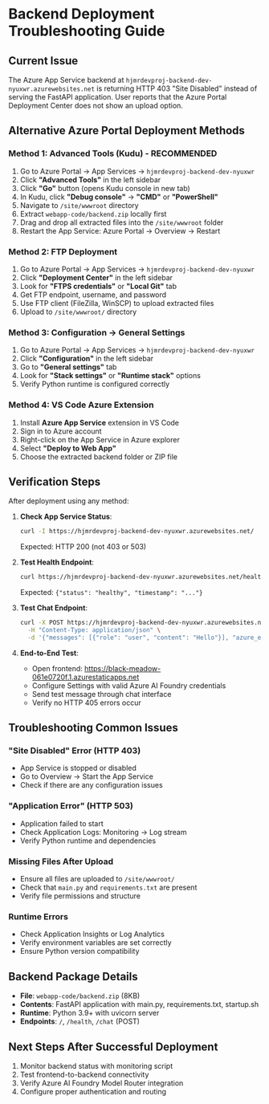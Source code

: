 # Backend Deployment Troubleshooting Guide

## Current Issue
The Azure App Service backend at `hjmrdevproj-backend-dev-nyuxwr.azurewebsites.net` is returning HTTP 403 "Site Disabled" instead of serving the FastAPI application. User reports that the Azure Portal Deployment Center does not show an upload option.

## Alternative Azure Portal Deployment Methods

### Method 1: Advanced Tools (Kudu) - RECOMMENDED
1. Go to Azure Portal → App Services → `hjmrdevproj-backend-dev-nyuxwr`
2. Click **"Advanced Tools"** in the left sidebar
3. Click **"Go"** button (opens Kudu console in new tab)
4. In Kudu, click **"Debug console"** → **"CMD"** or **"PowerShell"**
5. Navigate to `/site/wwwroot` directory
6. Extract `webapp-code/backend.zip` locally first
7. Drag and drop all extracted files into the `/site/wwwroot` folder
8. Restart the App Service: Azure Portal → Overview → Restart

### Method 2: FTP Deployment
1. Go to Azure Portal → App Services → `hjmrdevproj-backend-dev-nyuxwr`
2. Click **"Deployment Center"** in the left sidebar
3. Look for **"FTPS credentials"** or **"Local Git"** tab
4. Get FTP endpoint, username, and password
5. Use FTP client (FileZilla, WinSCP) to upload extracted files
6. Upload to `/site/wwwroot/` directory

### Method 3: Configuration → General Settings
1. Go to Azure Portal → App Services → `hjmrdevproj-backend-dev-nyuxwr`
2. Click **"Configuration"** in the left sidebar
3. Go to **"General settings"** tab
4. Look for **"Stack settings"** or **"Runtime stack"** options
5. Verify Python runtime is configured correctly

### Method 4: VS Code Azure Extension
1. Install **Azure App Service** extension in VS Code
2. Sign in to Azure account
3. Right-click on the App Service in Azure explorer
4. Select **"Deploy to Web App"**
5. Choose the extracted backend folder or ZIP file

## Verification Steps

After deployment using any method:

1. **Check App Service Status**:
   ```bash
   curl -I https://hjmrdevproj-backend-dev-nyuxwr.azurewebsites.net/
   ```
   Expected: HTTP 200 (not 403 or 503)

2. **Test Health Endpoint**:
   ```bash
   curl https://hjmrdevproj-backend-dev-nyuxwr.azurewebsites.net/health
   ```
   Expected: `{"status": "healthy", "timestamp": "..."}`

3. **Test Chat Endpoint**:
   ```bash
   curl -X POST https://hjmrdevproj-backend-dev-nyuxwr.azurewebsites.net/chat \
     -H "Content-Type: application/json" \
     -d '{"messages": [{"role": "user", "content": "Hello"}], "azure_endpoint": "test", "azure_api_key": "test"}'
   ```

4. **End-to-End Test**:
   - Open frontend: https://black-meadow-061e0720f.1.azurestaticapps.net
   - Configure Settings with valid Azure AI Foundry credentials
   - Send test message through chat interface
   - Verify no HTTP 405 errors occur

## Troubleshooting Common Issues

### "Site Disabled" Error (HTTP 403)
- App Service is stopped or disabled
- Go to Overview → Start the App Service
- Check if there are any configuration issues

### "Application Error" (HTTP 503)
- Application failed to start
- Check Application Logs: Monitoring → Log stream
- Verify Python runtime and dependencies

### Missing Files After Upload
- Ensure all files are uploaded to `/site/wwwroot/`
- Check that `main.py` and `requirements.txt` are present
- Verify file permissions and structure

### Runtime Errors
- Check Application Insights or Log Analytics
- Verify environment variables are set correctly
- Ensure Python version compatibility

## Backend Package Details

- **File**: `webapp-code/backend.zip` (8KB)
- **Contents**: FastAPI application with main.py, requirements.txt, startup.sh
- **Runtime**: Python 3.9+ with uvicorn server
- **Endpoints**: `/`, `/health`, `/chat` (POST)

## Next Steps After Successful Deployment

1. Monitor backend status with monitoring script
2. Test frontend-to-backend connectivity
3. Verify Azure AI Foundry Model Router integration
4. Configure proper authentication and routing
